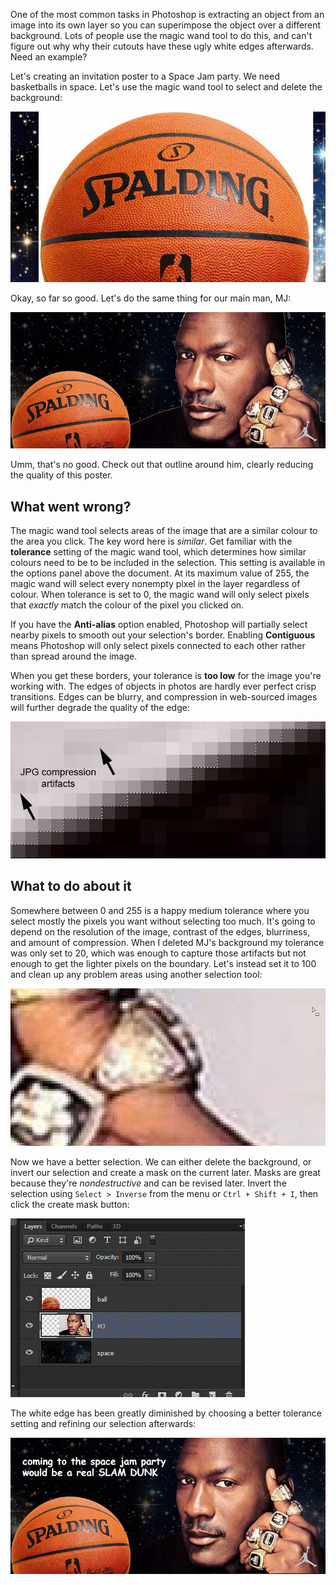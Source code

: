 One of the most common tasks in Photoshop is extracting an object from an image into its own layer so you can superimpose the object over a different background. Lots of people use the magic wand tool to do this, and can't figure out why why their cutouts have these ugly white edges afterwards. Need an example?

Let's creating an invitation poster to a Space Jam party. We need basketballs in space. Let's use the magic wand tool to select and delete the background:

![](delete.gif)

Okay, so far so good. Let's do the same thing for our main man, MJ:

![](outline.jpg)

Umm, that's no good. Check out that outline around him, clearly reducing the quality of this poster.

## What went wrong?
The magic wand tool selects areas of the image that are a similar colour to the area you click. The key word here is *similar*. Get familiar with the **tolerance** setting of the magic wand tool, which determines how similar colours need to be to be included in the selection. This setting is available in the options panel above the document. At its maximum value of 255, the magic wand will select every nonempty pixel in the layer regardless of colour. When tolerance is set to 0, the magic wand will only select pixels that *exactly* match the colour of the pixel you clicked on.

If you have the **Anti-alias** option enabled, Photoshop will partially select nearby pixels to smooth out your selection's border. Enabling **Contiguous** means Photoshop will only select pixels connected to each other rather than spread around the image.

When you get these borders, your tolerance is **too low** for the image you're working with. The edges of objects in photos are hardly ever perfect crisp transitions. Edges can be blurry, and compression in web-sourced images will further degrade the quality of the edge:

![](jpg.jpg)

## What to do about it
Somewhere between 0 and 255 is a happy medium tolerance where you select mostly the pixels you want without selecting too much. It's going to depend on the resolution of the image, contrast of the edges, blurriness, and amount of compression. When I deleted MJ's background my tolerance was only set to 20, which was enough to capture those artifacts but not enough to get the lighter pixels on the boundary. Let's instead set it to 100 and clean up any problem areas using another selection tool:

![](fix.gif)

Now we have a better selection. We can either delete the background, or invert our selection and create a mask on the current later. Masks are great because they're *nondestructive* and can be revised later. Invert the selection using `Select > Inverse` from the menu or `Ctrl + Shift + I`, then click the create mask button:

![](mask.gif)

The white edge has been greatly diminished by choosing a better tolerance setting and refining our selection afterwards:

![](nooutline.jpg)
